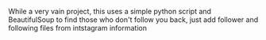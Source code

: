 While a very vain project, this uses a simple python script and BeautifulSoup to find those who don't follow you back, just add follower and following files from intstagram information
